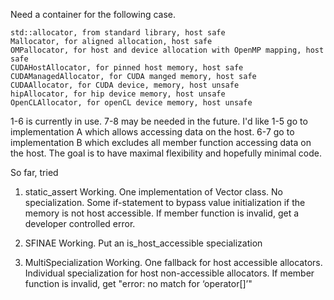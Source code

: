 Need a container for the following case.

    std::allocator, from standard library, host safe
    Mallocator, for aligned allocation, host safe
    OMPallocator, for host and device allocation with OpenMP mapping, host safe
    CUDAHostAllocator, for pinned host memory, host safe
    CUDAManagedAllocator, for CUDA manged memory, host safe
    CUDAAllocator, for CUDA device, memory, host unsafe
    hipAllocator, for hip device memory, host unsafe
    OpenCLAllocator, for openCL device memory, host unsafe

1-6 is currently in use. 7-8 may be needed in the future.
I'd like 1-5 go to implementation A which allows accessing data on the host.
6-7 go to implementation B which excludes all member function accessing data on the host.
The goal is to have maximal flexibility and hopefully minimal code.

So far, tried
1. static_assert
Working.
One implementation of Vector class. No specialization.
Some if-statement to bypass value initialization if the memory is not host accessible.
If member function is invalid, get a developer controlled error.

2. SFINAE
Working.
Put an is_host_accessible specialization

3. MultiSpecialization
Working.
One fallback for host accessible allocators.
Individual specialization for host non-accessible allocators.
If member function is invalid, get "error: no match for ‘operator[]’"

